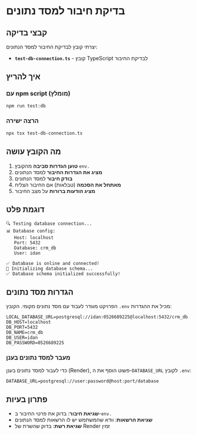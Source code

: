 # בדיקת חיבור למסד נתונים

## קבצי בדיקה

יצרתי קובץ לבדיקת החיבור למסד הנתונים:

- **`test-db-connection.ts`** - קובץ TypeScript לבדיקת החיבור

## איך להריץ

### עם npm script (מומלץ)
```bash
npm run test:db
```

### הרצה ישירה
```bash
npx tsx test-db-connection.ts
```

## מה הקובץ עושה

1. **טוען הגדרות סביבה** מהקובץ `env.`
2. **מציג את הגדרות החיבור** למסד הנתונים
3. **בודק חיבור** למסד הנתונים
4. **מאתחל את הסכמה** (טבלאות) אם החיבור הצליח
5. **מציג הודעות ברורות** על מצב החיבור

## דוגמת פלט

```
🔍 Testing database connection...
📊 Database config:
   Host: localhost
   Port: 5432
   Database: crm_db
   User: idan

✅ Database is online and connected!
🔧 Initializing database schema...
✅ Database schema initialized successfully!
```

## הגדרות מסד נתונים

הפרויקט מוגדר לעבוד עם מסד נתונים מקומי. הקובץ `.env` מכיל את ההגדרות:

```env
LOCAL_DATABASE_URL=postgresql://idan:0526689225@localhost:5432/crm_db
DB_HOST=localhost
DB_PORT=5432
DB_NAME=crm_db
DB_USER=idan
DB_PASSWORD=0526689225
```

### מעבר למסד נתונים בענן

כדי לעבור למסד נתונים בענן (Render), פשוט הוסף את ה-`DATABASE_URL` לקובץ `.env`:

```env
DATABASE_URL=postgresql://user:password@host:port/database
```

## פתרון בעיות

- **שגיאת חיבור**: בדוק את פרטי החיבור ב-`env.`
- **שגיאת הרשאות**: וודא שהמשתמש יש לו הרשאות למסד הנתונים
- **שגיאת רשת**: בדוק שהשרת של Render זמין
